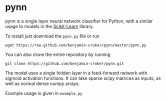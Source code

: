 pynn
====

pynn is a single layer neural network classifier for Python, with a similar usage to models in the
[Scikit-Learn](http://scikit-learn.org/stable/) library.

To install just download the `pynn.py` file or run
```
wget https://raw.github.com/benjamin-croker/pynn/master/pynn.py
```
You can also clone the entire repository by running
```
git clone https://github.com/benjamin-croker/pynn.git
```
The model uses a single hidden layer in a feed-forward network with sigmoid activation functions.
It can take sparse scipy matrices as inputs, as well as normal dense numpy arrays.

Example usage is given in `example.py`
